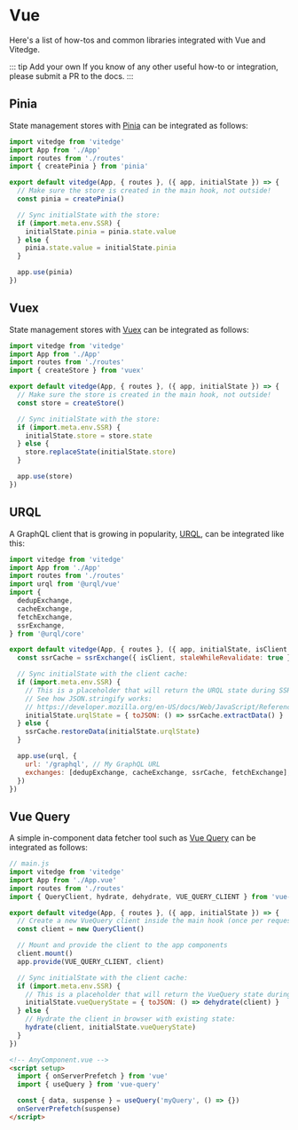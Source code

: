 # Vue

Here's a list of how-tos and common libraries integrated with Vue and Vitedge.

::: tip Add your own
If you know of any other useful how-to or integration, please submit a PR to the docs.
:::

## Pinia

State management stores with [Pinia](https://pinia.esm.dev/) can be integrated as follows:

```js
import vitedge from 'vitedge'
import App from './App'
import routes from './routes'
import { createPinia } from 'pinia'

export default vitedge(App, { routes }, ({ app, initialState }) => {
  // Make sure the store is created in the main hook, not outside!
  const pinia = createPinia()

  // Sync initialState with the store:
  if (import.meta.env.SSR) {
    initialState.pinia = pinia.state.value
  } else {
    pinia.state.value = initialState.pinia
  }

  app.use(pinia)
})
```

## Vuex

State management stores with [Vuex](https://next.vuex.vuejs.org/) can be integrated as follows:

```js
import vitedge from 'vitedge'
import App from './App'
import routes from './routes'
import { createStore } from 'vuex'

export default vitedge(App, { routes }, ({ app, initialState }) => {
  // Make sure the store is created in the main hook, not outside!
  const store = createStore()

  // Sync initialState with the store:
  if (import.meta.env.SSR) {
    initialState.store = store.state
  } else {
    store.replaceState(initialState.store)
  }

  app.use(store)
})
```

## URQL

A GraphQL client that is growing in popularity, [URQL](https://formidable.com/open-source/urql/), can be integrated like this:

```js
import vitedge from 'vitedge'
import App from './App'
import routes from './routes'
import urql from '@urql/vue'
import {
  dedupExchange,
  cacheExchange,
  fetchExchange,
  ssrExchange,
} from '@urql/core'

export default vitedge(App, { routes }, ({ app, initialState, isClient }) => {
  const ssrCache = ssrExchange({ isClient, staleWhileRevalidate: true })

  // Sync initialState with the client cache:
  if (import.meta.env.SSR) {
    // This is a placeholder that will return the URQL state during SSR.
    // See how JSON.stringify works:
    // https://developer.mozilla.org/en-US/docs/Web/JavaScript/Reference/Global_Objects/JSON/stringify#description
    initialState.urqlState = { toJSON: () => ssrCache.extractData() }
  } else {
    ssrCache.restoreData(initialState.urqlState)
  }

  app.use(urql, {
    url: '/graphql', // My GraphQL URL
    exchanges: [dedupExchange, cacheExchange, ssrCache, fetchExchange],
  })
})
```

## Vue Query

A simple in-component data fetcher tool such as [Vue Query](https://vue-query.vercel.app/) can be integrated as follows:

```js
// main.js
import vitedge from 'vitedge'
import App from './App.vue'
import routes from './routes'
import { QueryClient, hydrate, dehydrate, VUE_QUERY_CLIENT } from 'vue-query'

export default vitedge(App, { routes }, ({ app, initialState }) => {
  // Create a new VueQuery client inside the main hook (once per request)
  const client = new QueryClient()

  // Mount and provide the client to the app components
  client.mount()
  app.provide(VUE_QUERY_CLIENT, client)

  // Sync initialState with the client cache:
  if (import.meta.env.SSR) {
    // This is a placeholder that will return the VueQuery state during SSR:
    initialState.vueQueryState = { toJSON: () => dehydrate(client) }
  } else {
    // Hydrate the client in browser with existing state:
    hydrate(client, initialState.vueQueryState)
  }
})
```

```html
<!-- AnyComponent.vue -->
<script setup>
  import { onServerPrefetch } from 'vue'
  import { useQuery } from 'vue-query'

  const { data, suspense } = useQuery('myQuery', () => {})
  onServerPrefetch(suspense)
</script>
```
